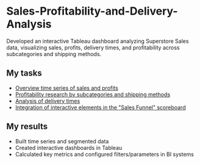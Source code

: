 # Sales-Profitability-and-Delivery-Analysis

Developed an interactive Tableau dashboard analyzing Superstore Sales data, visualizing sales, profits, delivery times, and profitability across subcategories and shipping methods.

## My tasks

- [Overview time series of sales and profits](https://public.tableau.com/app/profile/viktoriia.kondratiuk1509/viz/Overviewtimeseriesofsalesandprofits_17558868853870/saleasprofit)  
- [Profitability research by subcategories and shipping methods](https://public.tableau.com/app/profile/viktoriia.kondratiuk1509/viz/Profitabilityresearchbysubcategoriesandshippingmethods/profability)  
- [Analysis of delivery times](https://public.tableau.com/app/profile/viktoriia.kondratiuk1509/viz/Analysisofdeliverytimes/Dashboard2)  
- [Integration of interactive elements in the "Sales Funnel" scoreboard](https://public.tableau.com/app/profile/viktoriia.kondratiuk1509/viz/IntegrationofinteractiveelementsintheSalesFunnelscoreboard/Dashboard2)  

## My results

- Built time series and segmented data  
- Created interactive dashboards in Tableau  
- Calculated key metrics and configured filters/parameters in BI systems
